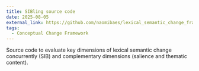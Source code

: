 ```yaml
---
title: SIBling source code
date: 2025-08-05
external_link: https://github.com/naomibaes/lexical_semantic_change_framework
tags:
  - Conceptual Change Framework
---
```


Source code to evaluate key dimensions of lexical semantic change concurrently (SIB) and complementary dimensions (salience and thematic content).

<!--more-->
